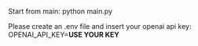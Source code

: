 Start from main: python main.py

Please create an .env file and insert your openai api key:
OPENAI_API_KEY=**USE YOUR KEY**
